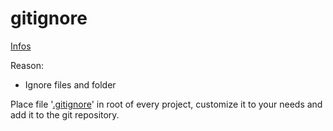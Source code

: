 # gitignore

[Infos](http://git-scm.com/book/en/Customizing-Git-Git-Attributes)

Reason:

- Ignore files and folder

Place file '[.gitignore](https://github.com/namics/frontend-defaults-cli/blob/master/templates/gitignore/gitignore)' in root of every project, customize it to your needs and add it to the git repository.
